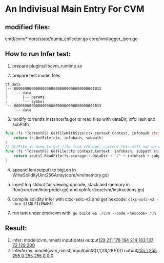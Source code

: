 # An Indivisual Main Entry For CVM

## modified files:
cmd/cvm/*
core/state/dump_collector.go
core/vm/logger_json.go


## How to run Infer test:
1. prepare plugins/libcvm_runtime.so

2. prepare test model files
```
tf_data
|-- 0000000000000000000000000000000000001013
|   '-- data
|       |-- params
|       '-- symbol
'-- 0000000000000000000000000000000000002013
    '-- data
```

3. modify torrentfs instance(fs.go) to read files with dataDir, infoHash and subPath
``` go
func (fs *TorrentFS) GetFileWithSize(ctx context.Context, infohash string, rawSize uint64, subpath string) ([]byte, error) {
    return fs.GetFile(ctx, infohash, subpath)
}
// GetFile is used to get file from storage, current this will not be call after available passed
func (fs *TorrentFS) GetFile(ctx context.Context, infohash, subpath string) ([]byte, error) {
    return ioutil.ReadFile(fs.storage().DataDir + "/" + infohash + subpath)
}
```

4. append len(output) to bigLen in WriteSolidityUint256Array(core/vm/memory.go)

5. insert log stdout for viewing opcode, stack and memory in Run(core/vm/interpreter.go) and opInfer(core/vm/instructions.go)

6. compile solidity infer with ctxc-solc-v2 and get hexcode:
`ctxc-solc-v2 --bin $(SOLFILENAME)`

7. run test under cmd/cvm with:
`go build && ./cvm --code <hexcode> run`


## Result:
1. infer: model(cvm_mnist) input(data) output[129 211 178 164 214 183 137 72 129 200](Complement)
2. inferArray: model(cvm_mnist) input(uint8[1,1,28,28]{0}) output[255 1 255 255 0 255 255 0 0 0](Complement)
